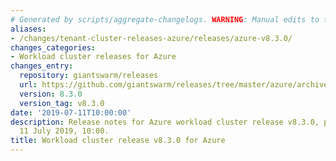 ```yaml
---
# Generated by scripts/aggregate-changelogs. WARNING: Manual edits to this files will be overwritten.
aliases:
- /changes/tenant-cluster-releases-azure/releases/azure-v8.3.0/
changes_categories:
- Workload cluster releases for Azure
changes_entry:
  repository: giantswarm/releases
  url: https://github.com/giantswarm/releases/tree/master/azure/archived/v8.3.0
  version: 8.3.0
  version_tag: v8.3.0
date: '2019-07-11T10:00:00'
description: Release notes for Azure workload cluster release v8.3.0, published on
  11 July 2019, 10:00.
title: Workload cluster release v8.3.0 for Azure
---
```



